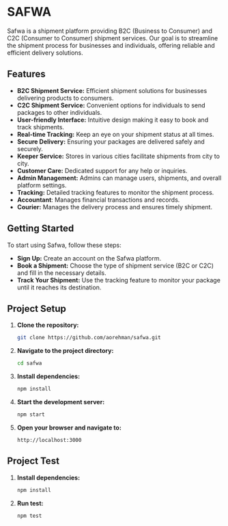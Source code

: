 # SAFWA

Safwa is a shipment platform providing B2C (Business to Consumer) and C2C (Consumer to Consumer) shipment services. Our goal is to streamline the shipment process for businesses and individuals, offering reliable and efficient delivery solutions.

## Features

- **B2C Shipment Service:** Efficient shipment solutions for businesses delivering products to consumers.
- **C2C Shipment Service:** Convenient options for individuals to send packages to other individuals.
- **User-friendly Interface:** Intuitive design making it easy to book and track shipments.
- **Real-time Tracking:** Keep an eye on your shipment status at all times.
- **Secure Delivery:** Ensuring your packages are delivered safely and securely.
- **Keeper Service:** Stores in various cities facilitate shipments from city to city.
- **Customer Care:** Dedicated support for any help or inquiries.
- **Admin Management:** Admins can manage users, shipments, and overall platform settings.
- **Tracking:** Detailed tracking features to monitor the shipment process.
- **Accountant**: Manages financial transactions and records.
- **Courier:** Manages the delivery process and ensures timely shipment.
  
## Getting Started
To start using Safwa, follow these steps:

- **Sign Up:** Create an account on the Safwa platform.
- **Book a Shipment:** Choose the type of shipment service (B2C or C2C) and fill in the necessary details.
- **Track Your Shipment:** Use the tracking feature to monitor your package until it reaches its destination.

## Project Setup

1. **Clone the repository:**
    ```bash
    git clone https://github.com/aorehman/safwa.git
    ```

2. **Navigate to the project directory:**
    ```bash
    cd safwa
    ```

3. **Install dependencies:**
    ```bash
    npm install
    ```

4. **Start the development server:**
    ```bash
    npm start
    ```

5. **Open your browser and navigate to:**
    ```
    http://localhost:3000
    ```

## Project Test

1. **Install dependencies:**
    ```bash
    npm install
    ```
2. **Run test:**
    ```bash
    npm test
    ```